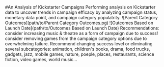 #An Analysis of Kickstarter Campaigns
Performing analysis on Kickstarter data to uncover trends in campaign efficacy by analyzing campaign status, monetary data point, and campaign category populatrity.
![Parent Category Outcomes](path/to/Parent Category Outcomes.pg)
![Outcomes Based on Launch Date](path/to/Outcomes Based on Launch Date)
Recommendations: consider increasing music & theatre as a form of campaign due to success! consider removing games from the campaign category options due to overwhelming failure. Recommend changing success level or eliminating several subcategories: animation, children's books, drama, food trucks, gadgets, jazz, mobile games, nature, poeple, places, restaurants, science fiction, video games, world music...
